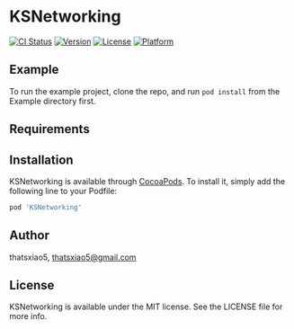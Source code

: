 # KSNetworking

[![CI Status](https://img.shields.io/travis/thatsxiao5/KSNetworking.svg?style=flat)](https://travis-ci.org/thatsxiao5/KSNetworking)
[![Version](https://img.shields.io/cocoapods/v/KSNetworking.svg?style=flat)](https://cocoapods.org/pods/KSNetworking)
[![License](https://img.shields.io/cocoapods/l/KSNetworking.svg?style=flat)](https://cocoapods.org/pods/KSNetworking)
[![Platform](https://img.shields.io/cocoapods/p/KSNetworking.svg?style=flat)](https://cocoapods.org/pods/KSNetworking)

## Example

To run the example project, clone the repo, and run `pod install` from the Example directory first.

## Requirements

## Installation

KSNetworking is available through [CocoaPods](https://cocoapods.org). To install
it, simply add the following line to your Podfile:

```ruby
pod 'KSNetworking'
```

## Author

thatsxiao5, thatsxiao5@gmail.com

## License

KSNetworking is available under the MIT license. See the LICENSE file for more info.
